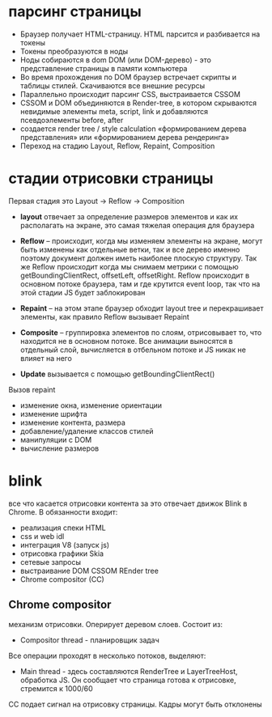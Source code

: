 # парсинг страницы

- Браузер получает HTML-страницу. HTML парсится и разбивается на токены
- Токены преобразуются в ноды
- Ноды собираются в dom DOM (или DOM-дерево) - это представление страницы в памяти компьютера
- Во время прохождения по DOM браузер встречает скрипты и таблицы стилей. Скачиваются все внешние ресурсы
- Параллельно происходит парсинг CSS, выстраивается CSSOM
- CSSOM и DOM объединяются в Render-tree, в котором скрываются невидимые элементы meta, script, link и добавляются псевдоэлементы before, after
- создается render tree / style calculation «формированием дерева представления» или «формированием дерева рендеринга»
- Переход на стадию Layout, Reflow, Repaint, Composition

# стадии отрисовки страницы

Первая стадия это Layout -> Reflow -> Composition

- **layout** отвечает за определение размеров элементов и как их располагать на экране, это самая тяжелая операция для браузера

- **Reflow** – происходит, когда мы изменяем элементы на экране, могут быть изменены как отдельные ветки, так и все дерево именно поэтому документ должен иметь наиболее плоскую структуру. Так же Reflow происходит когда мы снимаем метрики с помощью getBoundingClientRect, offsetLeft, offsetRight. Reflow происходит в основном потоке браузера, там и где крутится event loop, так что на этой стадии JS будет заблокирован

- **Repaint** – на этом этапе браузер обходит layout tree и перекрашивает элементы, как правило Reflow вызывает Repaint

- **Composite** – группировка элементов по слоям, отрисовывает то, что находится не в основном потоке. Все анимации выносятся в отдельный слой, вычисляется в отбельном потоке и JS никак не влияет на него

- **Update** вызывается с помощью getBoundingClientRect()

Вызов repaint

- изменение окна, изменение ориентации
- изменение шрифта
- изменение контента, размера
- добавление/удаление классов стилей
- манипуляции с DOM
- вычисление размеров

# blink

все что касается отрисовки контента за это отвечает движок Blink в Chrome. В обязанности входит:

- реализация спеки HTML
- css и web idl
- интеграция V8 (запуск js)
- отрисовка графики Skia
- сетевые запросы
- выстраивание DOM CSSOM REnder tree
- Chrome compositor (CC)

## Chrome compositor

механизм отрисовки. Оперирует деревом слоев. Состоит из:

- Compositor thread - планировщик задач

Все операции проходят в несколько потоков, выделяют:

- Main thread - здесь составляются RenderTree и LayerTreeHost, обработка JS. Он сообщает что страница готова к отрисовке, стремится к 1000/60

CC подает сигнал на отрисовку страницы. Кадры могут быть отклонены
